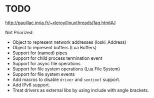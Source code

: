 TODO
====

http://pauillac.inria.fr/~xleroy/linuxthreads/faq.html#J

Not Priorized:
- Object to represent network addresses (loski_Address)
- Object to represent buffers (Lua Buffers)
- Support for (named) pipes
- Support for child process termination event
- Support for async file operations
- Support for file system operations (Lua File System)
- Support for file system events
- Add macros to disable `driver` and `sentinel` support.
- Add IPv6 support.
- Treat drivers as external libs by using include with angle brackets.